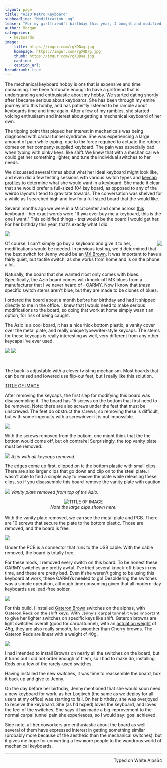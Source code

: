 ```yaml
---
layout: page
title: "AZIO Retro Keyboard"
subheadline: "Modification Log"
teaser: "For my girlfriend's birthday this year, I bought and modified a keyboard for her. One that fit the aesthetic she liked, and with the mechanical switches she prefers."
author: Morgan
categories:
  - keyboards
image:
    title: https://imgur.com/rgXQDag.jpg
    homepage: https://imgur.com/rgXQDag.jpg
    thumb: https://imgur.com/rgXQDag.jpg
    caption:
    caption_url:
breadcrumb: true
---
```


The mechanical keyboard hobby is one that is expensive and time consuming. I've been fortunate enough to have a girlfriend that is understanding and enthusiastic about my hobby. We started dating shortly after I became serious about keyboards. She has been through my entire journey into this hobby, and has patiently listened to be ramble about keyboards time and time again. After a few of my rambles, she started voicing enthusiasm and interest about getting a mechanical keyboard of her own.

The tipping point that piqued her interest in mechanicals was being diagnosed with carpal tunnel syndrome. She was experiencing a large amount of pain while typing, due to the force required to actuate the rubber domes on her company-supplied keyboard. The pain was especially bad when typing with pinky keys, like shift. We knew that with a mechanical we could get her something lighter, and tune the individual switches to her needs.

We discussed several times about what her ideal keyboard might look like, and even did a few testing sessions with various switch types and [keycap profiles](https://deskthority.net/wiki/Keyboard_profile) to determine what she would want in a keyboard. She made it clear that she would prefer a full-sized 104 key board, as opposed to any of the weirdo layouts I tend to gravitate towards. The conversation was shelved for a while as I searched high and low for a full sized board that the would like.

Several months ago we were in a Microcenter and came across [this](https://www.amazon.com/gp/product/B01LY32G54) keyboard - her exact words were "If you ever buy me a keyboard, this is the one I want." This solidified things  - _that_ would be the board I would get her. For her birthday this year, that's exactly what I did.

![](https://imgur.com/GVvXE2o.jpg)

<img align="right" src="https://imgur.com/A3iHQji.jpg"> Of course, I can't simply go buy a keyboard and give it to her, modifications would be needed. In previous testing, we'd determined that the best switch for Jenny would be an [MX Brown](https://deskthority.net/wiki/Cherry_MX_Brown). It was important to have a fairly quiet, but tactile switch, as she works from home and is on the phone a lot.

Naturally, the board that she wanted most only comes with blues. Specifically, the Azio board comes with knock-off MX blues from a manufacturer that I've never heard of - OARMY. Now I know that _these_ specific switch stems aren't blue, but they are made to be clones of blues.

I ordered the board about a month before her birthday and had it shipped directly to me in the office. I knew that I would need to make serious modifications to the board, so doing that work at home simply wasn't an option, for risk of being caught.

The Azio is a cool board, it has a nice thick bottom plastic, a vanity cover over the metal plate, and really unique typewriter-style keycaps. The stems for these keycaps is really interesting as well, very different from any other keycaps I've ever used.

![](https://imgur.com/gKpApFi.jpg) ![](https://imgur.com/TvoUUzm.jpg)

<br>

The back is adjustable with a clever twisting mechanism. Most boards that can be raised and lowered use flip-out feet, but I really like this solution.

<a class="embedly-card" href="https://i.imgur.com/MV11MPu.gifv">TITLE OF IMAGE</a>
<script async src="//cdn.embedly.com/widgets/platform.js" charset="UTF-8"></script>

After removing the keycaps, the first step for modifying this board was disassembling it. The board has 15 screws on the bottom that first need to be removed. Note: there are also screws under the feet that must be unscrewed. The feet do obstruct the screws, so removing these is difficult, but with some ingenuity with a screwdriver it is not impossible.

![](https://imgur.com/DABNKds.jpg)

With the screws removed from the bottom, one might think that the the bottom would come off, but oh contraire! Surprisingly, the top vanity plate must be removed.

![](https://imgur.com/7Jzuqmc.jpg)
<cite>Azio with all keycaps removed.</cite>

The edges come up first, clipped on to the bottom plastic with small clips. There are also larger clips that go down and clip on to the steel plate. I wasn't able to find a simple way to remove the plate while releasing these clips, so if you disassemble this board, remove the vanity plate with caution.

![](https://imgur.com/r4xEzmb.jpg)
<cite>Vanity plate removed from top of the Azio.</cite>
<center> <img src="https://imgur.com/ZKjCIUE.jpg" alt="TITLE OF IMAGE"> </center>   <center><cite>Note the large clips shown here.</cite></center>    

<br>
With the vanity plate removed, we can see the metal plate and PCB. There are 10 screws that secure the plate to the bottom plastic. Those are removed, and the board is free.

![](https://imgur.com/Rfi9pdF.jpg)

Under the PCB is a connector that runs to the USB cable. With the cable removed, the board is totally free.

For these mods, I removed every switch on this board. To be honest these OARMY switches are pretty awful. I've tried several knock-off blues in my time, and these are pretty bad. Even if she weren't going to be using this keyboard at work, these OARMYs needed to go! Desoldering the switches was a simple operation, although time consuming given that all modern-day keyboards use lead-free solder.

![](https://imgur.com/09LqZkK.jpg)

For this build, I installed [Gateron Brown](https://deskthority.net/wiki/Gateron_KS-3_series) switches on the alphas, with [Gateron Reds](https://deskthority.net/wiki/Gateron_KS-3_series) on the shift keys. With Jenny's carpal tunnel it was important to give her lighter switches on specific keys like shift. Gateron browns are light switches overall (good for carpal tunnel), with an [actuation weight](https://deskthority.net/wiki/Force) of 45g, they are also really smooth, far smoother than Cherry browns. The Gateron Reds are linear with a weight of 40g.

![](https://imgur.com/ITweU7r.jpg)

I had intended to install Browns on nearly all the switches on the board, but it turns out I did not order enough of them, so I had to make do, installing Reds on a few of the rarely-used switches.

Having installed the new switches, it was time to reassemble the board, box it back up and give to Jenny.

On the day before her birthday, Jenny mentioned that she would soon need a new keyboard for work, as her Logitech (the same as we deploy for all users at my office) was starting to fail. On her birthday, she was overjoyed to receive the keyboard. She (as I'd hoped) loves the keyboard, and loves the feel of the switches. She says it has made a big improvement to the normal carpal tunnel pain she experiences, so I would say: goal achieved.

Side note, all her coworkers are enthusiastic about the board as well - several of them have expressed interest in getting something similar (probably more because of the aesthetic than the mechanical switches), but it gives me hope for converting a few more people to the wondrous world of mechanical keyboards.

---
<p align="right">Typed on White Alps64</p>
